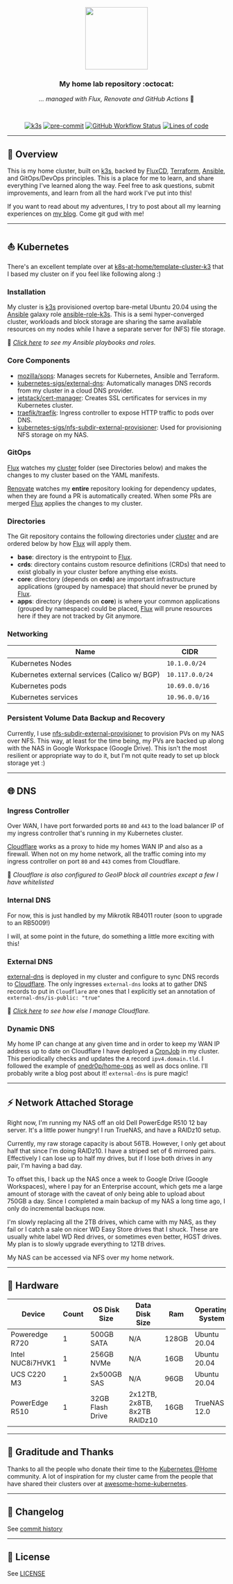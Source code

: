 <div align="center">

<img src="https://camo.githubusercontent.com/5b298bf6b0596795602bd771c5bddbb963e83e0f/68747470733a2f2f692e696d6775722e636f6d2f7031527a586a512e706e67" align="center" width="144px" height="144px"/>

### My home lab repository :octocat:

_... managed with Flux, Renovate and GitHub Actions_ :robot:

</div>

<br/>

<div align="center">

[![k3s](https://img.shields.io/badge/k3s-v1.22.6-brightgreen?style=for-the-badge&logo=kubernetes&logoColor=white)](https://k3s.io/)
[![pre-commit](https://img.shields.io/badge/pre--commit-enabled-brightgreen?logo=pre-commit&logoColor=white&style=for-the-badge)](https://github.com/pre-commit/pre-commit)
[![GitHub Workflow Status](https://img.shields.io/github/workflow/status/parsec/home-cluster/Schedule%20-%20Renovate%20Helm%20Releases?label=renovate&logo=renovatebot&style=for-the-badge)](https://github.com/parsec/home-cluster/actions/workflows/renovate-schedule.yaml)
[![Lines of code](https://img.shields.io/tokei/lines/github/parsec/home-cluster?style=for-the-badge&color=brightgreen&label=lines&logo=codefactor&logoColor=white)](https://github.com/parsec/home-cluster/graphs/contributors)

</div>

---

## 📖 Overview

This is my home cluster, built on [k3s](https://k3s.io), backed by [FluxCD](https://fluxcd.io/), [Terraform](https://terraform.io), [Ansible](https://www.ansible.com/), and GitOps/DevOps principles. This is a place for me to learn, and share everything I've learned along the way. Feel free to ask questions, submit improvements, and learn from all the hard work I've put into this!

If you want to read about my adventures, I try to post about all my learning experiences on [my blog](https://blog.gitgud.sh). Come git gud with me!

---

## ⛵ Kubernetes

There's an excellent template over at [k8s-at-home/template-cluster-k3](https://github.com/k8s-at-home/template-cluster-k3s) that I based my cluster on if you feel like following along :)

### Installation

My cluster is [k3s](https://k3s.io/) provisioned overtop bare-metal Ubuntu 20.04 using the [Ansible](https://www.ansible.com/) galaxy role [ansible-role-k3s](https://github.com/PyratLabs/ansible-role-k3s). This is a semi hyper-converged cluster, workloads and block storage are sharing the same available resources on my nodes while I have a separate server for (NFS) file storage.

🔸 _[Click here](./ansible/) to see my Ansible playbooks and roles._

### Core Components

- [mozilla/sops](https://toolkit.fluxcd.io/guides/mozilla-sops/): Manages secrets for Kubernetes, Ansible and Terraform.
- [kubernetes-sigs/external-dns](https://github.com/kubernetes-sigs/external-dns): Automatically manages DNS records from my cluster in a cloud DNS provider.
- [jetstack/cert-manager](https://cert-manager.io/docs/): Creates SSL certificates for services in my Kubernetes cluster.
- [traefik/traefik](https://github.com/traefik/traefik): Ingress controller to expose HTTP traffic to pods over DNS.
- [kubernetes-sigs/nfs-subdir-external-provisioner](https://github.com/kubernetes-sigs/nfs-subdir-external-provisioner): Used for provisioning NFS storage on my NAS.

### GitOps

[Flux](https://github.com/fluxcd/flux2) watches my [cluster](./cluster/) folder (see Directories below) and makes the changes to my cluster based on the YAML manifests.

[Renovate](https://github.com/renovatebot/renovate) watches my **entire** repository looking for dependency updates, when they are found a PR is automatically created. When some PRs are merged [Flux](https://github.com/fluxcd/flux2) applies the changes to my cluster.

### Directories

The Git repository contains the following directories under [cluster](./cluster/) and are ordered below by how [Flux](https://github.com/fluxcd/flux2) will apply them.

- **base**: directory is the entrypoint to [Flux](https://github.com/fluxcd/flux2).
- **crds**: directory contains custom resource definitions (CRDs) that need to exist globally in your cluster before anything else exists.
- **core**: directory (depends on **crds**) are important infrastructure applications (grouped by namespace) that should never be pruned by [Flux](https://github.com/fluxcd/flux2).
- **apps**: directory (depends on **core**) is where your common applications (grouped by namespace) could be placed, [Flux](https://github.com/fluxcd/flux2) will prune resources here if they are not tracked by Git anymore.

### Networking

| Name                                         | CIDR              |
|----------------------------------------------|-------------------|
| Kubernetes Nodes                             | `10.1.0.0/24`     |
| Kubernetes external services (Calico w/ BGP) | `10.117.0.0/24`   |
| Kubernetes pods                              | `10.69.0.0/16`    |
| Kubernetes services                          | `10.96.0.0/16`    |

### Persistent Volume Data Backup and Recovery

Currently, I use [nfs-subdir-external-provisioner](https://github.com/kubernetes-sigs/nfs-subdir-external-provisioner) to provision PVs on my NAS over NFS. This way, at least for the time being, my PVs are backed up along with the NAS in Google Workspace (Google Drive). This isn't the most resilient or appropriate way to do it, but I'm not quite ready to set up block storage yet :)

---

## 🌐 DNS

### Ingress Controller

Over WAN, I have port forwarded ports `80` and `443` to the load balancer IP of my ingress controller that's running in my Kubernetes cluster.

[Cloudflare](https://www.cloudflare.com/) works as a proxy to hide my homes WAN IP and also as a firewall. When not on my home network, all the traffic coming into my ingress controller on port `80` and `443` comes from Cloudflare.

🔸 _Cloudflare is also configured to GeoIP block all countries except a few I have whitelisted_

### Internal DNS

For now, this is just handled by my Mikrotik RB4011 router (soon to upgrade to an RB5009!)

I will, at some point in the future, do something a little more exciting with this!

### External DNS

[external-dns](https://github.com/kubernetes-sigs/external-dns) is deployed in my cluster and configure to sync DNS records to [Cloudflare](https://www.cloudflare.com/). The only ingresses `external-dns` looks at to gather DNS records to put in `Cloudflare` are ones that I explicitly set an annotation of `external-dns/is-public: "true"`

🔸 _[Click here](./terraform/cloudflare) to see how else I manage Cloudflare._

### Dynamic DNS

My home IP can change at any given time and in order to keep my WAN IP address up to date on Cloudflare I have deployed a [CronJob](./cluster/apps/networking/cloudflare-ddns) in my cluster. This periodically checks and updates the `A` record `ipv4.domain.tld`. I followed the example of [onedr0p/home-ops](https://github.com/onedr0p/home-ops/tree/main/cluster/apps/networking/cloudflare-ddns) as well as docs online. I'll probably write a blog post about it! `external-dns` is pure magic!

---

## ⚡ Network Attached Storage

Right now, I'm running my NAS off an old Dell PowerEdge R510 12 bay server. It's a little power hungry! I run TrueNAS, and have a RAIDz10 setup.

Currently, my raw storage capacity is about 56TB. However, I only get about half that since I'm doing RAIDz10. I have a striped set of 6 mirrored pairs. Effectively I can lose up to half my drives, but if I lose both drives in any pair, I'm having a bad day.

To offset this, I back up the NAS once a week to Google Drive (Google Workspaces), where I pay for an Enterprise account, which gets me a large amount of storage with the caveat of only being able to upload about 750GB a day. Since I completed a main backup of my NAS a long time ago, I only do incremental backups now.

I'm slowly replacing all the 2TB drives, which came with my NAS, as they fail or I catch a sale on nicer WD Easy Store drives that I shuck. These are usually white label WD Red drives, or sometimes even better, HGST drives. My plan is to slowly upgrade everything to 12TB drives.

My NAS can be accessed via NFS over my home network.

---

## 🔧 Hardware

| Device                    | Count | OS Disk Size     | Data Disk Size                 | Ram   | Operating System   | Purpose                        |
|---------------------------|-------|------------------|--------------------------------|-------|--------------------|--------------------------------|
| Poweredge R720            | 1     | 500GB SATA       | N/A                            | 128GB | Ubuntu 20.04       | Kubernetes (k3s) Node          |
| Intel NUC8i7HVK1          | 1     | 256GB NVMe       | N/A                            | 16GB  | Ubuntu 20.04       | Kubernetes (k3s) Node          |
| UCS C220 M3               | 1     | 2x500GB SAS      | N/A                            | 96GB  | Ubuntu 20.04       | Kubernetes (k3s) Node          |
| PowerEdge R510            | 1     | 32GB Flash Drive | 2x12TB, 2x8TB, 8x2TB  RAIDz10  | 16GB  | TrueNAS 12.0       | Network Attached Storage (NAS) |

---

## 🤝 Graditude and Thanks

Thanks to all the people who donate their time to the [Kubernetes @Home](https://github.com/k8s-at-home/) community. A lot of inspiration for my cluster came from the people that have shared their clusters over at [awesome-home-kubernetes](https://github.com/k8s-at-home/awesome-home-kubernetes).

---

## 📜 Changelog

See [commit history](https://github.com/parsec/home-cluster/commits/main)

---

## 🔏 License

See [LICENSE](./LICENSE)
